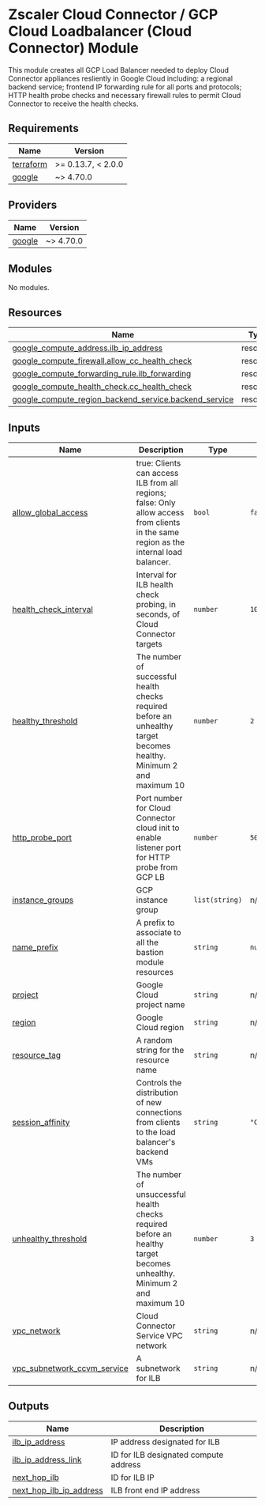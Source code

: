 # Zscaler Cloud Connector / GCP Cloud Loadbalancer (Cloud Connector) Module

This module creates all GCP Load Balancer needed to deploy Cloud Connector appliances resliently in Google Cloud including: a regional backend service; frontend IP forwarding rule for all ports and protocols; HTTP health probe checks and necessary firewall rules to permit Cloud Connector to receive the health checks.


<!-- BEGINNING OF PRE-COMMIT-TERRAFORM DOCS HOOK -->
## Requirements

| Name | Version |
|------|---------|
| <a name="requirement_terraform"></a> [terraform](#requirement\_terraform) | >= 0.13.7, < 2.0.0 |
| <a name="requirement_google"></a> [google](#requirement\_google) | ~> 4.70.0 |

## Providers

| Name | Version |
|------|---------|
| <a name="provider_google"></a> [google](#provider\_google) | ~> 4.70.0 |

## Modules

No modules.

## Resources

| Name | Type |
|------|------|
| [google_compute_address.ilb_ip_address](https://registry.terraform.io/providers/hashicorp/google/latest/docs/resources/compute_address) | resource |
| [google_compute_firewall.allow_cc_health_check](https://registry.terraform.io/providers/hashicorp/google/latest/docs/resources/compute_firewall) | resource |
| [google_compute_forwarding_rule.ilb_forwarding](https://registry.terraform.io/providers/hashicorp/google/latest/docs/resources/compute_forwarding_rule) | resource |
| [google_compute_health_check.cc_health_check](https://registry.terraform.io/providers/hashicorp/google/latest/docs/resources/compute_health_check) | resource |
| [google_compute_region_backend_service.backend_service](https://registry.terraform.io/providers/hashicorp/google/latest/docs/resources/compute_region_backend_service) | resource |

## Inputs

| Name | Description | Type | Default | Required |
|------|-------------|------|---------|:--------:|
| <a name="input_allow_global_access"></a> [allow\_global\_access](#input\_allow\_global\_access) | true: Clients can access ILB from all regions; false: Only allow access from clients in the same region as the internal load balancer. | `bool` | `false` | no |
| <a name="input_health_check_interval"></a> [health\_check\_interval](#input\_health\_check\_interval) | Interval for ILB health check probing, in seconds, of Cloud Connector targets | `number` | `10` | no |
| <a name="input_healthy_threshold"></a> [healthy\_threshold](#input\_healthy\_threshold) | The number of successful health checks required before an unhealthy target becomes healthy. Minimum 2 and maximum 10 | `number` | `2` | no |
| <a name="input_http_probe_port"></a> [http\_probe\_port](#input\_http\_probe\_port) | Port number for Cloud Connector cloud init to enable listener port for HTTP probe from GCP LB | `number` | `50000` | no |
| <a name="input_instance_groups"></a> [instance\_groups](#input\_instance\_groups) | GCP instance group | `list(string)` | n/a | yes |
| <a name="input_name_prefix"></a> [name\_prefix](#input\_name\_prefix) | A prefix to associate to all the bastion module resources | `string` | `null` | no |
| <a name="input_project"></a> [project](#input\_project) | Google Cloud project name | `string` | n/a | yes |
| <a name="input_region"></a> [region](#input\_region) | Google Cloud region | `string` | n/a | yes |
| <a name="input_resource_tag"></a> [resource\_tag](#input\_resource\_tag) | A random string for the resource name | `string` | n/a | yes |
| <a name="input_session_affinity"></a> [session\_affinity](#input\_session\_affinity) | Controls the distribution of new connections from clients to the load balancer's backend VMs | `string` | `"CLIENT_IP_PROTO"` | no |
| <a name="input_unhealthy_threshold"></a> [unhealthy\_threshold](#input\_unhealthy\_threshold) | The number of unsuccessful health checks required before an healthy target becomes unhealthy. Minimum 2 and maximum 10 | `number` | `3` | no |
| <a name="input_vpc_network"></a> [vpc\_network](#input\_vpc\_network) | Cloud Connector Service VPC network | `string` | n/a | yes |
| <a name="input_vpc_subnetwork_ccvm_service"></a> [vpc\_subnetwork\_ccvm\_service](#input\_vpc\_subnetwork\_ccvm\_service) | A subnetwork for ILB | `string` | n/a | yes |

## Outputs

| Name | Description |
|------|-------------|
| <a name="output_ilb_ip_address"></a> [ilb\_ip\_address](#output\_ilb\_ip\_address) | IP address designated for ILB |
| <a name="output_ilb_ip_address_link"></a> [ilb\_ip\_address\_link](#output\_ilb\_ip\_address\_link) | ID for ILB designated compute address |
| <a name="output_next_hop_ilb"></a> [next\_hop\_ilb](#output\_next\_hop\_ilb) | ID for ILB IP |
| <a name="output_next_hop_ilb_ip_address"></a> [next\_hop\_ilb\_ip\_address](#output\_next\_hop\_ilb\_ip\_address) | ILB front end IP address |
<!-- END OF PRE-COMMIT-TERRAFORM DOCS HOOK -->
